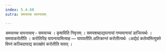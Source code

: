 ```yaml
---
index: 5.4.60
sutra: समयाच्च यापनायाम्

---
```

_समयाच्च यापनायाम्_ - समयाच्च । कृषाविति निवृत्तम् । समयशब्दाद्यापनायां गम्यमानायां डाजित्यर्थः । समयाकरोतीति । करोतिरिह यापनायामित्याह — यापयतीति.अतिक्रान्तं करोतीत्यर्थः ।अद्येदं कर्तव्य॑मित्युक्ते विघ्नं कञ्चिदापाद्य कालक्षेपं करोतीति यावत् ।